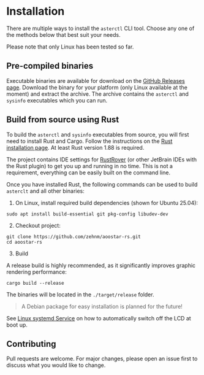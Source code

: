 # Installation

There are multiple ways to install the `asterctl` CLI tool. Choose any one of the methods below that best suit your needs.

Please note that only Linux has been tested so far.

## Pre-compiled binaries

Executable binaries are available for download on the [GitHub Releases page](https://github.com/zehnm/aoostar-rs/releases).
Download the binary for your platform (only Linux available at the moment) and extract the archive.
The archive contains the `asterctl` and `sysinfo` executables which you can run.

## Build from source using Rust

To build the `asterctl` and `sysinfo` executables from source, you will first need to install Rust and Cargo.
Follow the instructions on the [Rust installation page](https://www.rust-lang.org/tools/install).
At least Rust version 1.88 is required.

The project contains IDE settings for [RustRover](https://www.jetbrains.com/rust/) (or other JetBrain IDEs with the Rust
plugin) to get you up and running in no time. This is not a requirement, everything can be easily built on the command line.

Once you have installed Rust, the following commands can be used to build `asterclt` and all other binaries:

1. On Linux, install required build dependencies (shown for Ubuntu 25.04):

```shell
sudo apt install build-essential git pkg-config libudev-dev
```

2. Checkout project:

```shell
git clone https://github.com/zehnm/aoostar-rs.git
cd aoostar-rs
```

3. Build

A release build is highly recommended, as it significantly improves graphic rendering performance:

```shell
cargo build --release
```

The binaries will be located in the `./target/release` folder.

>  A Debian package for easy installation is planned for the future!

See [Linux systemd Service](linux/) on how to automatically switch off the LCD at boot up.

## Contributing

Pull requests are welcome. For major changes, please open an issue first to discuss what you would like to change.
